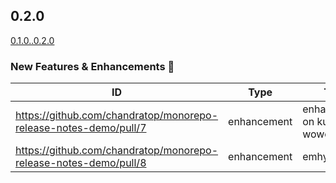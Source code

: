 <!-- Release notes generated using automated workflow -->

## 0.2.0
[0.1.0..0.2.0](https://github.com/chandratop/release-note-generation-demo/compare/0.1.0..0.2.0)
<!--- feat header start -->
### New Features & Enhancements 🎉
<!--- feat header end -->
<!--- feat body start -->
| ID | Type | Title | Author | JIRA |
| -------------- | -------------- | -------------- | -------------- | -------------- |
| https://github.com/chandratop/monorepo-release-notes-demo/pull/7 | enhancement | enhancement on kubecost wowowowow | @chandratop | [PLAT-998](https://amagiengg.atlassian.net/browse/PLAT-2608) |
| https://github.com/chandratop/monorepo-release-notes-demo/pull/8 | enhancement | emhyesy | @chandratop | [PLAT-998](https://amagiengg.atlassian.net/browse/PLAT-2608) |
<!--- feat body end -->
<!--- break body end -->
<!--- sop body end -->

</details>
<!--- other body end -->
